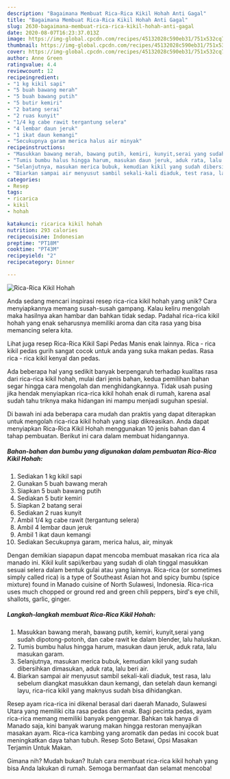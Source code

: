 ```yaml
---
description: "Bagaimana Membuat Rica-Rica Kikil Hohah Anti Gagal"
title: "Bagaimana Membuat Rica-Rica Kikil Hohah Anti Gagal"
slug: 2630-bagaimana-membuat-rica-rica-kikil-hohah-anti-gagal
date: 2020-08-07T16:23:37.013Z
image: https://img-global.cpcdn.com/recipes/45132028c590eb31/751x532cq70/rica-rica-kikil-hohah-foto-resep-utama.jpg
thumbnail: https://img-global.cpcdn.com/recipes/45132028c590eb31/751x532cq70/rica-rica-kikil-hohah-foto-resep-utama.jpg
cover: https://img-global.cpcdn.com/recipes/45132028c590eb31/751x532cq70/rica-rica-kikil-hohah-foto-resep-utama.jpg
author: Anne Green
ratingvalue: 4.4
reviewcount: 12
recipeingredient:
- "1 kg kikil sapi"
- "5 buah bawang merah"
- "5 buah bawang putih"
- "5 butir kemiri"
- "2 batang serai"
- "2 ruas kunyit"
- "1/4 kg cabe rawit tergantung selera"
- "4 lembar daun jeruk"
- "1 ikat daun kemangi"
- "Secukupnya garam merica halus air minyak"
recipeinstructions:
- "Masukkan bawang merah, bawang putih, kemiri, kunyit,serai yang sudah dipotong-potonh, dan cabe rawit ke dalam blender, lalu haluskan."
- "Tumis bumbu halus hingga harum, masukan daun jeruk, aduk rata, lalu masukan garam."
- "Selanjutnya, masukan merica bubuk, kemudian kikil yang sudah dibersihkan dimasukan, aduk rata, lalu beri air."
- "Biarkan sampai air menyusut sambil sekali-kali diaduk, test rasa, lalu sebelum diangkat masukkan daun kemangi, dan setelah daun kemangi layu, rica-rica kikil yang maknyus sudah bisa dihidangkan."
categories:
- Resep
tags:
- ricarica
- kikil
- hohah

katakunci: ricarica kikil hohah 
nutrition: 293 calories
recipecuisine: Indonesian
preptime: "PT18M"
cooktime: "PT43M"
recipeyield: "2"
recipecategory: Dinner

---
```



![Rica-Rica Kikil Hohah](https://img-global.cpcdn.com/recipes/45132028c590eb31/751x532cq70/rica-rica-kikil-hohah-foto-resep-utama.jpg)

Anda sedang mencari inspirasi resep rica-rica kikil hohah yang unik? Cara menyiapkannya memang susah-susah gampang. Kalau keliru mengolah maka hasilnya akan hambar dan bahkan tidak sedap. Padahal rica-rica kikil hohah yang enak seharusnya memiliki aroma dan cita rasa yang bisa memancing selera kita.

Lihat juga resep Rica-Rica Kikil Sapi Pedas Manis enak lainnya. Rica - rica kikil pedas gurih sangat cocok untuk anda yang suka makan pedas. Rasa rica - rica kikil kenyal dan pedas.

Ada beberapa hal yang sedikit banyak berpengaruh terhadap kualitas rasa dari rica-rica kikil hohah, mulai dari jenis bahan, kedua pemilihan bahan segar hingga cara mengolah dan menghidangkannya. Tidak usah pusing jika hendak menyiapkan rica-rica kikil hohah enak di rumah, karena asal sudah tahu triknya maka hidangan ini mampu menjadi suguhan spesial.


Di bawah ini ada beberapa cara mudah dan praktis yang dapat diterapkan untuk mengolah rica-rica kikil hohah yang siap dikreasikan. Anda dapat menyiapkan Rica-Rica Kikil Hohah menggunakan 10 jenis bahan dan 4 tahap pembuatan. Berikut ini cara dalam membuat hidangannya.

<!--inarticleads1-->

##### Bahan-bahan dan bumbu yang digunakan dalam pembuatan Rica-Rica Kikil Hohah:

1. Sediakan 1 kg kikil sapi
1. Gunakan 5 buah bawang merah
1. Siapkan 5 buah bawang putih
1. Sediakan 5 butir kemiri
1. Siapkan 2 batang serai
1. Sediakan 2 ruas kunyit
1. Ambil 1/4 kg cabe rawit (tergantung selera)
1. Ambil 4 lembar daun jeruk
1. Ambil 1 ikat daun kemangi
1. Sediakan Secukupnya garam, merica halus, air, minyak


Dengan demikian siapapun dapat mencoba membuat masakan rica rica ala manado ini. Kikil kulit sapi/kerbau yang sudah di olah tinggal masukkan sesuai selera dalam bentuk gulai atau yang lainnya. Rica-rica (or sometimes simply called rica) is a type of Southeast Asian hot and spicy bumbu (spice mixture) found in Manado cuisine of North Sulawesi, Indonesia. Rica-rica uses much chopped or ground red and green chili peppers, bird&#39;s eye chili, shallots, garlic, ginger. 

<!--inarticleads2-->

##### Langkah-langkah membuat Rica-Rica Kikil Hohah:

1. Masukkan bawang merah, bawang putih, kemiri, kunyit,serai yang sudah dipotong-potonh, dan cabe rawit ke dalam blender, lalu haluskan.
1. Tumis bumbu halus hingga harum, masukan daun jeruk, aduk rata, lalu masukan garam.
1. Selanjutnya, masukan merica bubuk, kemudian kikil yang sudah dibersihkan dimasukan, aduk rata, lalu beri air.
1. Biarkan sampai air menyusut sambil sekali-kali diaduk, test rasa, lalu sebelum diangkat masukkan daun kemangi, dan setelah daun kemangi layu, rica-rica kikil yang maknyus sudah bisa dihidangkan.


Resep ayam rica-rica ini dikenal berasal dari daerah Manado, Sulawesi Utara yang memiliki cita rasa pedas dan enak. Bagi pecinta pedas, ayam rica-rica memang memiliki banyak penggemar. Bahkan tak hanya di Manado saja, kini banyak warung makan hingga restoran menyajikan masakan ayam. Rica-rica kambing yang aromatik dan pedas ini cocok buat meningkatkan daya tahan tubuh. Resep Soto Betawi, Opsi Masakan Terjamin Untuk Makan. 

Gimana nih? Mudah bukan? Itulah cara membuat rica-rica kikil hohah yang bisa Anda lakukan di rumah. Semoga bermanfaat dan selamat mencoba!
